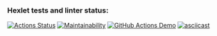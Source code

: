 ### Hexlet tests and linter status:

[![Actions Status](https://github.com/Denesterio/frontend-project-lvl2/workflows/hexlet-check/badge.svg)](https://github.com/Denesterio/frontend-project-lvl2/actions)
[![Maintainability](https://api.codeclimate.com/v1/badges/ce74922ebe0e3cbd1209/maintainability)](https://codeclimate.com/github/Denesterio/frontend-project-lvl2/maintainability)
[![GitHub Actions Demo](https://github.com/Denesterio/frontend-project-lvl2/actions/workflows/github-actions-demo.yml/badge.svg)](https://github.com/Denesterio/frontend-project-lvl2/actions/workflows/github-actions-demo.yml)
[![asciicast](https://asciinema.org/a/JdobNAOAOPbPE6NAz9kM6z2G9.svg)](https://asciinema.org/a/JdobNAOAOPbPE6NAz9kM6z2G9)

